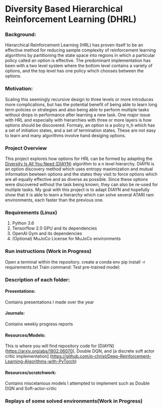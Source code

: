 # Diversity Based Hierarchical Reinforcement Learning (DHRL)

### Background:
Hierarchical Reinforcement Learning (HRL) has proven itself to be an effective method for reducing sample complexity of reinforcement learning algorithms by partitioning the state space into regions in which a particular policy called an option is effective. The predominant implementation has been with a two level system where the bottom level contains a variety of options, and the top level has one policy which chooses between the options.

### Motivation:
Scaling this seemingly recursive design to three levels or more introduces more complications, but has the potential benefit of being able to learn long term policies or strategies and also being able to perform multiple tasks without drops in performance after learning a new task. One major issue with HRL and especially with hierarchies with three or more layers is how options should be discovered. Formaly, an option is a policy π_h which has a set of initiation states, and a set of termination states. These are not easy to learn and many algorithms involve hand desiging options. 

### Project Overview
This project explores how options for  HRL can be formed by adapting the [Diversity Is All You Need (DIAYN)](https://arxiv.org/abs/1802.06070) algorithm to a n level hierarchy. DIAYN is an option discovery method which uses entropy maximization and mutual information bewteen options and the states they visit to force options which are all equally effective and as diverse as possible. Since these options were discovered without the task being known, they can also be re-used for multiple tasks.
My goal with this project is to adapt DIAYN and hopefully show that it is able to learn a hierarchy which can solve several ATARI ram environments, each faster than the previous one.

### Requirements (Linux)
1. Python 3.6
2. Tensorflow 2.0 GPU and its dependencies
3. OpenAI Gym and its dependencies
4. (Optional) MuJoCo License for MuJoCo environments 

### Run instructions (Work in Progress)
Open a terminal within the repository.
create a conda env
pip install -r requirements.txt
Train command:
Test pre-trained model:
### Description of each folder:
#### Presentations:
Contains presentations I made over the year
#### Journals:
Contains weekly progress reports
#### Resources/Models:
This is where you will find repository code for [DIAYN] (https://arxiv.org/abs/1802.06070), Double DQN, and [a discrete soft actor critic implementation] (https://github.com/p-christ/Deep-Reinforcement-Learning-Algorithms-with-PyTorch)
#### Resources/scratchwork:
Contains miscelanious models I attempted to implement such as Double DQN and Soft-actor-critic

### Replays of some solved environments(Work in Progress)
